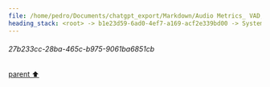 ```yaml
---
file: /home/pedro/Documents/chatgpt_export/Markdown/Audio Metrics_ VAD, SNR, C50.md
heading_stack: <root> -> b1e23d59-6ad0-4ef7-a169-acf2e339bd00 -> System -> 624193d3-c2b2-4bf7-a466-07d277afd1ce -> System -> aaa2d697-3c69-41fa-9d99-fbca08692e7a -> User -> apply model -> iterate over each frame -> ... -> 12.952 vad=100% snr=51 c50=17 -> 12.968 vad=100% snr=52 c50=17 -> 12.985 vad=100% snr=53 c50=17 -> ... -> fb8a49f1-6eac-4f76-8150-43797a373ea6 -> Assistant -> aaa2ddf2-1647-4fb1-8bfd-b2c64f9f1332 -> User -> 524563db-b004-4ef8-9b0b-070f499904f2 -> Assistant -> 1. Preprocessing -> 2. Voice Activity Detection (VAD) -> 3. Segment Audio -> 4. Signal-to-Noise Ratio (SNR) Filtering -> 5. Export Segments -> 6. Optional: Post-processing -> aaa2c47a-8e13-43af-a844-5dcf0bfc72ee -> User -> 5b6cd6e3-e03b-4269-bc74-c1b9788634a6 -> Assistant -> SNR (Signal-to-Noise Ratio) -> C50 (Clarity Index) -> Correlation -> Which to Use? -> aaa24ad1-2f18-499f-98ec-7398e741f17f -> User -> f8adef6f-f675-450b-85a9-24dea56c3e1c -> Assistant -> 1. Established Techniques and Literature Dealing with This Problem -> 2. Established Techniques for Dealing with Similar or Analogous Problems -> 3. Designing an Effective Approach for the Task -> Step 1: Initial Segmentation -> Step 2: Feature Calculation -> Step 3: Filtering -> Step 4: Sequence Identification -> Step 5: Scoring and Ranking -> Step 6: Output -> aaa2434c-861f-43a8-a50c-1bef20fc36a4 -> User -> 4bd45e48-5203-4a76-bf48-4fdde9f8e324 -> Assistant -> aaa258d3-afb4-45cc-9651-7a967a7032e9 -> User -> 02c6bd0d-7e79-4eb4-92c0-b7faebd86582 -> Assistant -> 1eed05f2-09c2-4749-ab23-91019cdfb537 -> Tool -> d2d1461c-8f9c-4afc-878f-5ea9577be3cd -> Assistant -> aaa21684-e58c-4067-a343-ae55f1d4af52 -> User -> f8a80132-ddd5-4111-8759-ccec18e91951 -> Assistant -> ab99d04b-8160-4908-aa1d-2319a2850d47 -> Tool -> 08489ce8-ab5c-4619-b71c-6068d57907e1 -> Assistant -> aaa2e5a3-b59e-4a2f-bf2d-97c1cfed3752 -> User -> 06a5d9da-05b2-437c-93c5-870274b3fb55 -> Assistant -> d7e4328f-a492-4eae-a99f-3ee18f6a09c2 -> Tool -> c9bf0fdd-e3c4-41b4-a71b-631b6ccc316e -> Assistant -> aaa29a6b-06ac-4304-a679-022f597690de -> User -> a531c8af-e3c8-4af6-bf7c-e8aaa5528a9a -> Assistant -> More Sophisticated Heuristics and Algorithms -> Variable Size Window Analysis -> How to Implement -> aaa29e42-976f-492d-b821-c29c7a9936aa -> User -> 391aafe1-2faa-401d-9063-9ee763aeddcd -> Assistant -> de8293c1-dd45-4767-b2f5-337b5b2b890a -> Tool -> 528b0693-8041-446b-b036-94e71253c542 -> Assistant -> aaa2ac92-feb2-4573-a29a-1dcefc3a1cf0 -> User -> cc7a2ca9-062c-473c-8f36-857ad00b57e0 -> Assistant -> 184e4be0-c546-4f7d-a0c5-bcc9bc7bfebd -> Tool -> 5ddbbcf4-e9ed-4bca-9152-51dd846c6dcc -> Assistant -> aaa2e9e7-85f4-4672-baba-2c0344426fd2 -> User -> b397fd67-2b5a-4a2b-a989-198a085a4849 -> Assistant -> 95d2bd84-3c6a-4cd4-8346-986594c461e3 -> Tool -> 044ece31-d9a0-4ec6-a886-fe02f0ba4ccb -> Assistant -> 5dd8bf92-2ed1-4d63-8794-97f098329183 -> Assistant -> 5d1ee7d4-e21c-4f06-bf48-898996c66a4d -> Tool -> bab4c064-a1dc-4678-8980-78ea8191c775 -> Assistant -> aaa2c1af-8794-499b-95a9-36db90cfebc8 -> User -> 0b50ee38-1c48-4aed-aec8-82f77b56e6c1 -> Assistant -> 60ad135e-57f7-44e4-b1a4-94d67067aa66 -> Tool -> 8af3f89e-da74-4123-8aa5-dd4802d91e6d -> Assistant -> aaa2ef5d-ddbc-4c98-a53d-95372dcf0cd2 -> User -> 3590d5bb-adf7-43b6-ba62-33af104a4f06 -> Assistant -> c828c5a7-c4d2-4bee-92a7-ce3997e0486d -> Tool -> 27b233cc-28ba-465c-b975-9061ba6851cb
---
```

###### 27b233cc-28ba-465c-b975-9061ba6851cb
[parent ⬆️](#c828c5a7-c4d2-4bee-92a7-ce3997e0486d)
